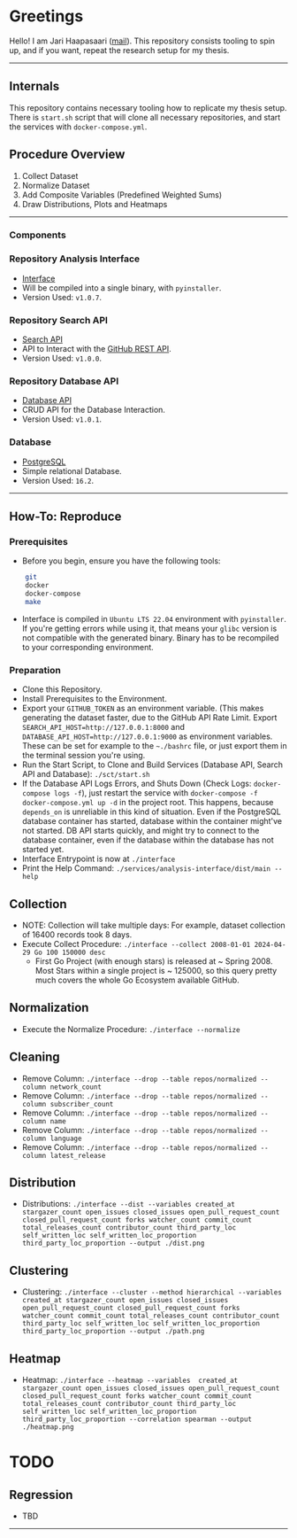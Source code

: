 # Greetings

Hello! I am Jari Haapasaari ([mail](mailto:haapjari@gmail.com)). This repository consists tooling to spin up, and if you want, repeat the research setup for my thesis.

---

## Internals

This repository contains necessary tooling how to replicate my thesis setup. There is `start.sh` script that will clone all necessary repositories, and start the services with `docker-compose.yml`. 

## Procedure Overview

1. Collect Dataset
2. Normalize Dataset
3. Add Composite Variables (Predefined Weighted Sums)
4. Draw Distributions, Plots and Heatmaps

---

### Components

### Repository Analysis Interface

- [Interface](https://github.com/haapjari/repository-analysis-interface/releases/tag/v1.0.0)
- Will be compiled into a single binary, with `pyinstaller`.
- Version Used: `v1.0.7`.

### Repository Search API

- [Search API](https://github.com/haapjari/repository-search-api/releases/tag/v1.0.0)
- API to Interact with the [GitHub REST API](https://docs.github.com/en/rest?apiVersion=2022-11-28).
- Version Used: `v1.0.0`.

### Repository Database API

- [Database API](https://github.com/haapjari/repository-database-api/releases/tag/v1.0.0)
- CRUD API for the Database Interaction.
- Version Used: `v1.0.1`.

### Database

- [PostgreSQL](https://www.postgresql.org/)
- Simple relational Database.
- Version Used: `16.2`.

---

## How-To: Reproduce

### Prerequisites

- Before you begin, ensure you have the following tools:

```bash
    git
    docker
    docker-compose
    make
```

- Interface is compiled in `Ubuntu LTS 22.04` environment with `pyinstaller`. If you're getting errors while using it, that means your `glibc` version is not compatible with the generated binary. Binary has to be recompiled to your corresponding environment.

### Preparation

- Clone this Repository.
- Install Prerequisites to the Environment.
- Export your `GITHUB_TOKEN` as an environment variable. (This makes generating the dataset faster, due to the GitHub API Rate Limit. Export `SEARCH_API_HOST=http://127.0.0.1:8000` and `DATABASE_API_HOST=http://127.0.0.1:9000` as environment variables. These can be set for example to the `~./bashrc` file, or just export them in the terminal session you're using.
- Run the Start Script, to Clone and Build Services (Database API, Search API and Database): `./sct/start.sh`
- If the Database API Logs Errors, and Shuts Down (Check Logs: `docker-compose logs -f`), just restart the service with `docker-compose -f docker-compose.yml up -d` in the project root. This happens, because `depends_on` is unreliable in this kind of situation. Even if the PostgreSQL database container has started, database within the container might've not started. DB API starts quickly, and might try to connect to the database container, even if the database within the database has not started yet.
- Interface Entrypoint is now at `./interface`
- Print the Help Command: `./services/analysis-interface/dist/main --help`

## Collection

- NOTE: Collection will take multiple days: For example, dataset collection of 16400 records took 8 days.
- Execute Collect Procedure: `./interface --collect 2008-01-01 2024-04-29 Go 100 150000 desc`
  - First Go Project (with enough stars) is released at ~ Spring 2008. Most Stars within a single project is ~ 125000, so this query pretty much covers the whole Go Ecosystem available GitHub.

## Normalization 
 
- Execute the Normalize Procedure: `./interface --normalize`

## Cleaning

- Remove Column: `./interface --drop --table repos/normalized --column network_count`
- Remove Column: `./interface --drop --table repos/normalized --column subscriber_count`
- Remove Column: `./interface --drop --table repos/normalized --column name`
- Remove Column: `./interface --drop --table repos/normalized --column language`
- Remove Column: `./interface --drop --table repos/normalized --column latest_release`

## Distribution

- Distributions: `./interface --dist --variables created_at stargazer_count open_issues closed_issues open_pull_request_count closed_pull_request_count forks watcher_count commit_count total_releases_count contributor_count third_party_loc self_written_loc self_written_loc_proportion third_party_loc_proportion --output ./dist.png`

## Clustering

- Clustering: `./interface --cluster --method hierarchical --variables created_at stargazer_count open_issues closed_issues open_pull_request_count closed_pull_request_count forks watcher_count commit_count total_releases_count contributor_count third_party_loc self_written_loc self_written_loc_proportion third_party_loc_proportion --output ./path.png`

## Heatmap 

- Heatmap: `./interface --heatmap --variables  created_at stargazer_count open_issues closed_issues open_pull_request_count closed_pull_request_count forks watcher_count commit_count total_releases_count contributor_count third_party_loc self_written_loc self_written_loc_proportion third_party_loc_proportion --correlation spearman --output ./heatmap.png`

# TODO

## Regression

- TBD

<!--
## Weighted Sums 

- Composite Variable for Popularity: `./interface --weighted --variables stargazer_count forks subscriber_count watcher_count --name popularity`
- Composite Variable for Activity: `./interface --weighted --variables open_issues closed_issues commit_count open_pull_request_count closed_pull_request_count network_count contributor_count --name activity`
- Composite Variable for Maturity: `./interface --weighted --variables created_at latest_release total_releases_count --name maturity`
-->


---

